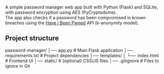 A simple password manager web app built with Python (Flask) and SQLite, with password encryption using AES (PyCryptodome).  
The app also checks if a password has been compromised in known breaches using the [Have I Been Pwned](https://haveibeenpwned.com/Passwords) API (k-anonymity model).

## Project structure
password-manager/
│── app.py # Main Flask application
│── requirements.txt # Project dependencies
│── templates/
│ └── index.html # Frontend UI
│── static/ # (optional) CSS/JS files
│── .gitignore # Files to ignore in Git
